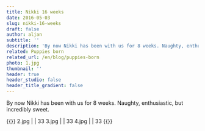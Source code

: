 ```yaml
---
title: Nikki 16 weeks
date: 2016-05-03
slug: nikki-16-weeks
draft: false
author: aljan
subtitle: ''
description: 'By now Nikki has been with us for 8 weeks. Naughty, enthusiastic, but incredibly sweet.'
related: Puppies born
related_url: /en/blog/puppies-born
photo: 1.jpg
thumbnail: ''
header: true
header_studio: false
header_title_gradient: false
---
```


By now Nikki has been with us for 8 weeks. Naughty, enthusiastic, but incredibly sweet.

<!-- Gallery -->
{{<photos footnote="" >}}
2.jpg | | 33
3.jpg | | 33
4.jpg | | 33
{{</photos>}}